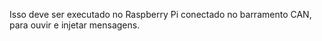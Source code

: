 <p>Isso deve ser executado no Raspberry Pi conectado no barramento CAN, para ouvir e injetar mensagens.</p>